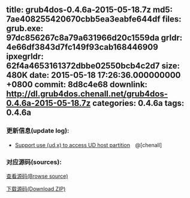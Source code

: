 title: grub4dos-0.4.6a-2015-05-18.7z
md5: 7ae408255420670cbb5ea3eabfe644df
files:
  grub.exe: 97dc856267c8a79a631966d20c1559da
  grldr: 4e66df3843d7fc149f93cab168446909
  ipxegrldr: 62f4a4653161372dbbe02550bcb4c2d7
size: 480K
date: 2015-05-18 17:26:36.000000000 +0800
commit: 8d8c4e68
downlink: http://dl.grub4dos.chenall.net/grub4dos-0.4.6a-2015-05-18.7z
categories: 0.4.6a
tags: 0.4.6a
---


### 更新信息(update log):
  * [Support use (ud,x) to access UD host partition](https://github.com/chenall/grub4dos/commit/8d8c4e68b3f3e774ef5a9c10ba4f65158c55d4ac)　@[chenall]

### 对应源码(sources):
  [查看源码(Browse source)](https://github.com/chenall/grub4dos/tree/8d8c4e68b3f3e774ef5a9c10ba4f65158c55d4ac)

  [下载源码(Download ZIP)](https://github.com/chenall/grub4dos/archive/8d8c4e68b3f3e774ef5a9c10ba4f65158c55d4ac.zip)
